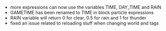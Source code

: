 - more expressions can now use the variables TIME, DAY_TIME and RAIN
- GAMETIME has been renamed to TIME in block particle expressions
- RAIN variable will return 0 for clear, 0.5 for rain and 1 for thunder
- fixed an issue related to reloading stuff when changing world and tags